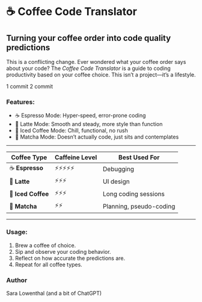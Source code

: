 # ☕ Coffee Code Translator  
## Turning your coffee order into code quality predictions
This is a conflicting change.
Ever wondered what your coffee order says about your code? The *Coffee Code Translator* is a guide to coding productivity based on your coffee choice. This isn’t a project—it’s a lifestyle.

1 commit
2 commit


### Features:
- ☕ Espresso Mode: Hyper-speed, error-prone coding
- 🥛 Latte Mode: Smooth and steady, more style than function
- 🧊 Iced Coffee Mode: Chill, functional, no rush
- 🍵 Matcha Mode: Doesn’t actually code, just sits and contemplates

---------

| Coffee Type | Caffeine Level | Best Used For |
|-------------|--------------|-------------|
| ☕ **Espresso** | ⚡⚡⚡⚡⚡ | Debugging |
| 🥛 **Latte** | ⚡⚡⚡ | UI design |
| 🧊 **Iced Coffee** | ⚡⚡⚡ | Long coding sessions  |
| 🍵 **Matcha** | ⚡⚡ | Planning, pseudo-coding |

---------

### Usage:
1. Brew a coffee of choice.
2. Sip and observe your coding behavior.
3. Reflect on how accurate the predictions are.
4. Repeat for all coffee types.

### Author
Sara Lowenthal (and a bit of ChatGPT)